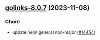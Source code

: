 

## [golinks-8.0.7](https://github.com/truecharts/charts/compare/golinks-8.0.6...golinks-8.0.7) (2023-11-08)

### Chore

- update helm general non-major ([#14454](https://github.com/truecharts/charts/issues/14454))
  
  